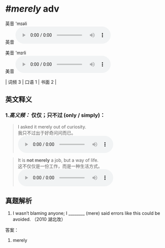 # ***\#merely*** adv
英音 'mɪəli  
英音
<audio src="./media/merely-B.aac" controls="controls"></audio>

美音 'mɪrli  
美音
<audio src="./media/merely.aac" controls="controls"></audio>



| 词频 3 | 口语 1 | 书面 2 |  

英文释义
---
### 1.*高义频：* **仅仅；只不过 (only / simply)：**  

 > I asked it merely out of curiosity.   
 > 我只不过出于好奇问问而已。    
<audio src="./media/merely-1.aac" controls="controls"></audio>

 > It is **not merely** a job, but a way of life.  
 > 这不仅仅是一份工作，而是一种生活方式。    
<audio src="./media/It is not merely a job,_AAC.aac" controls="controls"></audio>


真题解析
---
1. I wasn’t blaming anyone; I ________ (mere) said errors like this could be avoided.  （2010 湖北改）  

答案：
1. merely  

